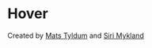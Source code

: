 # Hover

Created by [Mats Tyldum](https://github.com/maattss) and [Siri Mykland](https://github.com/sirimykland)
